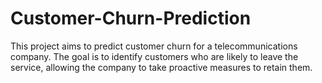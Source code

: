 # Customer-Churn-Prediction
This project aims to predict customer churn for a telecommunications company. The goal is to identify customers who are likely to leave the service, allowing the company to take proactive measures to retain them.

